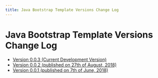 ```yaml
---
title: Java Bootstrap Template Versions Change Log
---
```

# Java Bootstrap Template Versions Change Log

*   [Version 0.0.3 (Current Development Version)](/pages/java-bootstrap-template-version-0-0-3)
*   [Version 0.0.2 (published on 27th of August, 2018)](/pages/java-bootstrap-template-version-0-0-2)
*   [Version 0.0.1 (published on 7th of June, 2018)](/pages/java-bootstrap-template-version-0-0-1)